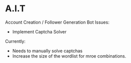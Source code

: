 # A.I.T
Account Creation / Follower Generation Bot
Issues: 
 - Implement Captcha Solver

Currently:
 - Needs to manually solve captchas
 - Increase the size of the wordlist for mroe combinations. 
